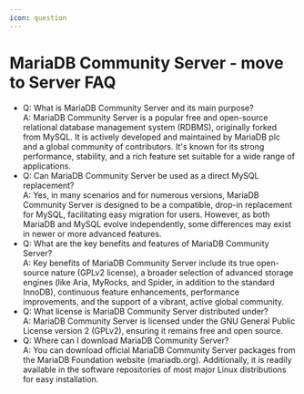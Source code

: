 ```yaml
---
icon: question
---
```


# MariaDB Community Server - move to Server FAQ

* Q: What is MariaDB Community Server and its main purpose?\
  A: MariaDB Community Server is a popular free and open-source relational database management system (RDBMS), originally forked from MySQL. It is actively developed and maintained by  MariaDB plc and a global community of contributors. It's known for its strong performance, stability, and a rich feature set suitable for a wide range of applications.
* Q: Can MariaDB Community Server be used as a direct MySQL replacement?\
  A: Yes, in many scenarios and for numerous versions, MariaDB Community Server is designed to be a compatible, drop-in replacement for MySQL, facilitating easy migration for users. However, as both MariaDB and MySQL evolve independently, some differences may exist in newer or more advanced features.
* Q: What are the key benefits and features of MariaDB Community Server?\
  A: Key benefits of MariaDB Community Server include its true open-source nature (GPLv2 license), a broader selection of advanced storage engines (like Aria, MyRocks, and Spider, in addition to the standard InnoDB), continuous feature enhancements, performance improvements, and the support of a vibrant, active global community.
* Q: What license is MariaDB Community Server distributed under?\
  A: MariaDB Community Server is licensed under the GNU General Public License version 2 (GPLv2), ensuring it remains free and open source.
* Q: Where can I download MariaDB Community Server?\
  A: You can download official MariaDB Community Server packages from the MariaDB Foundation website (mariadb.org). Additionally, it is readily available in the software repositories of most major Linux distributions for easy installation.
